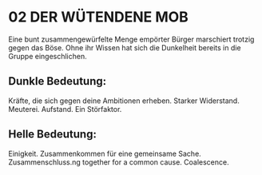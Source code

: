 # 02 DER WÜTENDENE MOB

Eine bunt zusammengewürfelte Menge empörter Bürger 
marschiert trotzig gegen das Böse. Ohne ihr Wissen hat 
sich die Dunkelheit bereits in die Gruppe eingeschlichen. 

## Dunkle Bedeutung:
Kräfte, die sich gegen deine Ambitionen erheben. Starker 
Widerstand. Meuterei. Aufstand. Ein Störfaktor.

## Helle Bedeutung:
Einigkeit. Zusammenkommen für eine gemeinsame Sache. 
Zusammenschluss.ng together for a common cause. 
Coalescence.